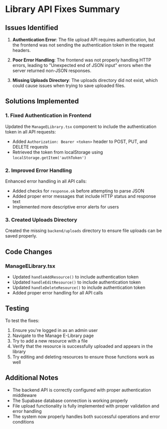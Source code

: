 # Library API Fixes Summary

## Issues Identified

1. **Authentication Error**: The file upload API requires authentication, but the frontend was not sending the authentication token in the request headers.

2. **Poor Error Handling**: The frontend was not properly handling HTTP errors, leading to "Unexpected end of JSON input" errors when the server returned non-JSON responses.

3. **Missing Uploads Directory**: The uploads directory did not exist, which could cause issues when trying to save uploaded files.

## Solutions Implemented

### 1. Fixed Authentication in Frontend
Updated the `ManageELibrary.tsx` component to include the authentication token in all API requests:
- Added `Authorization: Bearer <token>` header to POST, PUT, and DELETE requests
- Retrieved the token from localStorage using `localStorage.getItem('authToken')`

### 2. Improved Error Handling
Enhanced error handling in all API calls:
- Added checks for `response.ok` before attempting to parse JSON
- Added proper error messages that include HTTP status and response text
- Implemented more descriptive error alerts for users

### 3. Created Uploads Directory
Created the missing `backend/uploads` directory to ensure file uploads can be saved properly.

## Code Changes

### ManageELibrary.tsx
- Updated `handleAddResource()` to include authentication token
- Updated `handleEditResource()` to include authentication token
- Updated `handleDeleteResource()` to include authentication token
- Added proper error handling for all API calls

## Testing

To test the fixes:
1. Ensure you're logged in as an admin user
2. Navigate to the Manage E-Library page
3. Try to add a new resource with a file
4. Verify that the resource is successfully uploaded and appears in the library
5. Try editing and deleting resources to ensure those functions work as well

## Additional Notes

- The backend API is correctly configured with proper authentication middleware
- The Supabase database connection is working properly
- File upload functionality is fully implemented with proper validation and error handling
- The system now properly handles both successful operations and error conditions